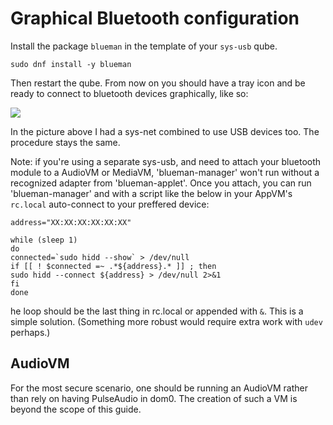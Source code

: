 # Graphical Bluetooth configuration

Install the package `blueman` in the template of your `sys-usb` qube.

```
sudo dnf install -y blueman
```

Then restart the qube. From now on you should have a tray icon and be ready to connect to bluetooth devices graphically, like so:

![](https://forum.qubes-os.org/uploads/db3820/original/2X/e/e7eb9d14ec38c6a9e3784b319866ba2b105b1621.png)

In the picture above I had a sys-net combined to use USB devices too. The procedure stays the same.

Note: if you're using a separate sys-usb, and need to attach your bluetooth module to a AudioVM or MediaVM, 'blueman-manager' won't run without a recognized adapter from 'blueman-applet'. Once you attach, you can run 'blueman-manager' and with a script like the below in your AppVM's `rc.local` auto-connect to your preffered device:

```
address="XX:XX:XX:XX:XX:XX"

while (sleep 1)
do
connected=`sudo hidd --show` > /dev/null
if [[ ! $connected =~ .*${address}.* ]] ; then
sudo hidd --connect ${address} > /dev/null 2>&1
fi
done

```
he loop should be the last thing in rc.local or appended with `&`. This is a simple solution. (Something more robust would require extra work with `udev` perhaps.) 

## AudioVM

For the most secure scenario, one should be running an AudioVM rather than rely on having PulseAudio in dom0. The creation of such a VM is beyond the scope of this guide.
